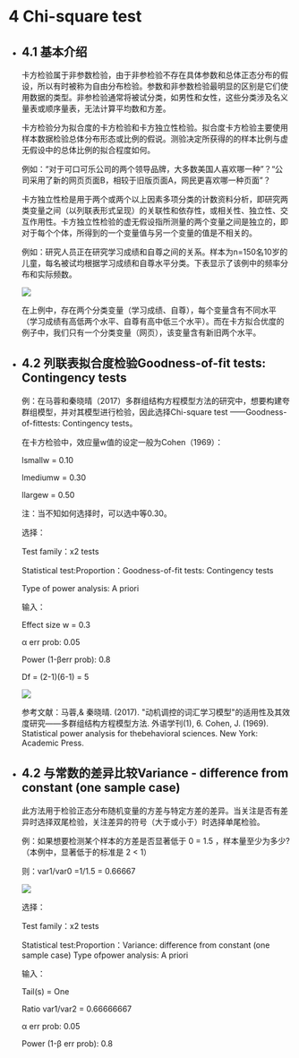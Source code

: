 # 4 Chi-square test 
- ## 4.1 基本介绍
	卡方检验属于非参数检验，由于非参检验不存在具体参数和总体正态分布的假设，所以有时被称为自由分布检验。参数和非参数检验最明显的区别是它们使用数据的类型。非参检验通常将被试分类，如男性和女性，这些分类涉及名义量表或顺序量表，无法计算平均数和方差。
		
	卡方检验分为拟合度的卡方检验和卡方独立性检验。拟合度卡方检验主要使用样本数据检验总体分布形态或比例的假说。测验决定所获得的的样本比例与虚无假设中的总体比例的拟合程度如何。
	
	例如：“对于可口可乐公司的两个领导品牌，大多数美国人喜欢哪一种”？“公司采用了新的网页页面B，相较于旧版页面A，网民更喜欢哪一种页面”？
	
	卡方独立性检是用于两个或两个以上因素多项分类的计数资料分析，即研究两类变量之间（以列联表形式呈现）的关联性和依存性，或相关性、独立性、交互作用性。卡方独立性检验的虚无假设指所测量的两个变量之间是独立的，即对于每个个体，所得到的一个变量值与另一个变量的值是不相关的。
	
	例如：研究人员正在研究学习成绩和自尊之间的关系。样本为n=150名10岁的儿童，每名被试均根据学习成绩和自尊水平分类。下表显示了该例中的频率分布和实际频数。
	
	![](https://cubox.pro/c/filters:no_upscale()?imageUrl=https%3A%2F%2Fpic4.zhimg.com%2Fv2-47faceba891fe302ccb3c923fac950fb_b.jpg)
	
	在上例中，存在两个分类变量（学习成绩、自尊），每个变量含有不同水平（学习成绩有高低两个水平、自尊有高中低三个水平）。而在卡方拟合优度的例子中，我们只有一个分类变量（网页），该变量含有新旧两个水平。
- ## 4.2 列联表拟合度检验Goodness-of-fit tests: Contingency tests
	例：在马蓉和秦晓晴（2017）多群组结构方程模型方法的研究中，想要构建夸群组模型，并对其模型进行检验，因此选择Chi-square test ——Goodness-of-fittests: Contingency tests。
	
	在卡方检验中，效应量w值的设定一般为Cohen（1969）：
	
	lsmallw = 0.10
	
	lmediumw = 0.30
	
	llargew = 0.50
	
	注：当不知如何选择时，可以选中等0.30。
	
	选择：
	
	Test family：x2 tests
	
	Statistical test:Proportion：Goodness-of-fit tests: Contingency tests
	
	Type of power analysis: A priori
	
	输入：
	
	Effect size w = 0.3
	
	α err prob: 0.05
	
	Power (1-βerr prob): 0.8
	
	Df = (2-1)(6-1) = 5
	
	![](https://cubox.pro/c/filters:no_upscale()?imageUrl=https%3A%2F%2Fpic1.zhimg.com%2Fv2-2da33744a3116e0307284c17437b73f0_b.jpg)
	
	参考文献：马蓉,& 秦晓晴. (2017). "动机调控的词汇学习模型"的适用性及其效度研究——多群组结构方程模型方法. 外语学刊(1), 6. Cohen, J. (1969). Statistical power analysis for thebehavioral sciences. New York: Academic Press.
- ## 4.2 与常数的差异比较Variance - difference from constant (one sample case)
	此方法用于检验正态分布随机变量的方差与特定方差的差异。当关注是否有差异时选择双尾检验，关注差异的符号（大于或小于）时选择单尾检验。
	
	例：如果想要检测某个样本的方差是否显著低于 0 = 1.5 ，样本量至少为多少?（本例中，显著低于的标准是 2 < 1）
	
	则：var1/var0 =1/1.5 = 0.66667
	
	![](https://cubox.pro/c/filters:no_upscale()?imageUrl=https%3A%2F%2Fpic3.zhimg.com%2Fv2-f4a3833f8dd0ff7a629073f2279822ca_b.jpg)
	
	选择：
	
	Test family：x2 tests
	
	Statistical test:Proportion：Variance: difference from constant (one sample case) Type ofpower analysis: A priori
	
	输入：
	
	Tail(s) = One
	
	Ratio var1/var2 = 0.66666667
	
	α err prob: 0.05
	
	Power (1-β err prob): 0.8
